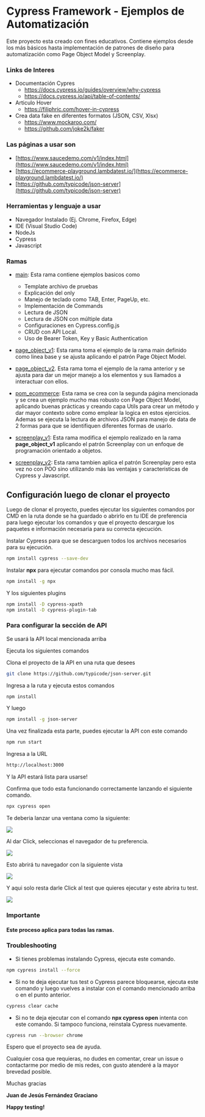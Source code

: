 # Cypress Framework - Ejemplos de Automatización

Este proyecto esta creado con fines educativos. Contiene ejemplos desde los más básicos hasta implementación de patrones de diseño para automatización como Page Object Model y Screenplay.

### Links de Interes
- Documentación Cypres
	- https://docs.cypress.io/guides/overview/why-cypress
	- https://docs.cypress.io/api/table-of-contents/
- Articulo Hover
	- https://filiphric.com/hover-in-cypress
- Crea data fake en diferentes formatos (JSON, CSV, Xlsx)
	- https://www.mockaroo.com/
	- https://github.com/joke2k/faker
	


### Las páginas a usar son
- [https://www.saucedemo.com/v1/index.html](https://www.saucedemo.com/v1/index.html)
- [https://ecommerce-playground.lambdatest.io/](https://ecommerce-playground.lambdatest.io/)
- [https://github.com/typicode/json-server](https://github.com/typicode/json-server)

### Herramientas y lenguaje a usar
- Navegador Instalado (Ej. Chrome, Firefox, Edge)
- IDE (Visual Studio Code)
- NodeJs
- Cypress
- Javascript

### Ramas

- [main](https://github.com/ingjuanfg/cypress_framework_examples/tree/main): Esta rama contiene ejemplos basicos como
	- Template archivo de pruebas
	- Explicación del only
	- Manejo de teclado como TAB, Enter, PageUp, etc.
	- Implementación de Commands
	- Lectura de JSON
	- Lectura de JSON con múltiple data
	- Configuraciones en Cypress.config.js
	- CRUD con API Local.
	- Uso de Bearer Token, Key y Basic Authentication
	
- [page_object_v1](https://github.com/ingjuanfg/cypress_framework_examples/tree/page_object_v1): Esta rama toma el ejemplo de la rama main definido como linea base y se ajusta aplicando el patrón Page Object Model.

- [page_object_v2](https://github.com/ingjuanfg/cypress_framework_examples/tree/page_object_v2). Esta rama toma el ejemplo de la rama anterior y se ajusta para dar un mejor manejo a los elementos y sus llamados a interactuar con ellos.

- [pom_ecommerce](https://github.com/ingjuanfg/cypress_framework_examples/tree/pom_ecommerce): Esta rama se crea con la segunda página mencionada y se crea un ejemplo mucho mas robusto con Page Object Model, aplicando buenas prácticas y creando capa Utils para crear un método y dar mayor contexto sobre como emplear la logica en estos ejercicios. Ademas se ejecuta la lectura de archivos JSON para manejo de data de 2 formas para que se identifiquen diferentes formas de usarlo.

- [screenplay_v1](https://github.com/ingjuanfg/cypress_framework_examples/tree/screenplay_v1): Esta rama modifica el ejemplo realizado en la rama **page_object_v1** aplicando el patrón Screenplay con un enfoque de programación orientado a objetos.

- [screenplay_v2](https://github.com/ingjuanfg/cypress_framework_examples/tree/screenplay_v2): Esta rama tambien aplica el patrón Screenplay pero esta vez no con POO sino utilizando más las ventajas y caracteristicas de Cypress y Javascript.

## Configuración luego de clonar el proyecto

Luego de clonar el proyecto, puedes ejecutar los siguientes comandos por CMD en la ruta donde se ha guardado o abrirlo en tu IDE de preferencia para luego ejecutar los comandos y que el proyecto descargue los paquetes e información necesaria para su correcta ejecución.

Instalar Cypress para que se descarguen todos los archivos necesarios para su ejecución.
```sh
npm install cypress --save-dev
```
Instalar **npx** para ejecutar comandos por consola mucho mas fácil. 

```sh
npm install -g npx
```

Y los siguientes plugins
```sh
npm install -D cypress-xpath
npm install -D cypress-plugin-tab
```

### Para configurar la sección de API

Se usará la API local mencionada arriba

Ejecuta los siguientes comandos

Clona el proyecto de la API en una ruta que desees

```sh
git clone https://github.com/typicode/json-server.git
```

Ingresa a la ruta y ejecuta estos comandos

```sh
npm install 
```

Y luego

```sh
npm install -g json-server
```
Una vez finalizada esta parte, puedes ejecutar la API con este comando

```sh
npm run start
```

Ingresa a la URL


```sh
http://localhost:3000
```

Y la API estará lista para usarse!

Confirma que todo esta funcionando correctamente lanzando el siguiente comando.
```sh
npx cypress open
```
Te deberia lanzar una ventana como la siguiente:

![](https://i.postimg.cc/RVw3Dbqz/Captura-de-pantalla-2023-09-16-012439.png)

Al dar Click, seleccionas el navegador de tu preferencia.

![](https://i.postimg.cc/FFyN5tbG/Captura-de-pantalla-2023-09-16-012546.png)

Esto abrirá tu navegador con la siguiente vista

![](https://i.postimg.cc/sxNJHH2W/Screenshot-1.png)

Y aqui solo resta darle Click al test que quieres ejecutar y este abrira tu test.

![](https://i.postimg.cc/vBjXH8Jj/Captura-de-pantalla-2023-09-16-012859.png)

### Importante

#### Este proceso aplica para todas las ramas.


### Troubleshooting
- Si tienes problemas instalando Cypress, ejecuta este comando.
```sh
npm cypress install --force
```
- Si no te deja ejecutar tus test o Cypress parece bloquearse, ejecuta este comando y luego vuelves a instalar con el comando mencionado arriba o en el punto anterior.
```sh
cypress clear cache
```
- Si no te deja ejecutar con el comando **npx cypress open** intenta con este comando.  Si tampoco funciona, reinstala Cypress nuevamente.
```sh
cypress run --browser chrome
```

Espero que el proyecto sea de ayuda. 

Cualquier cosa que requieras, no dudes en comentar, crear un issue o contactarme por medio de mis redes, con gusto atenderé a la mayor brevedad posible.

Muchas gracias

**Juan de Jesús Fernández Graciano**

**Happy testing!**
